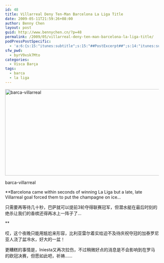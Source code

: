 ```yaml
---
id: 48
title: Villarreal Deny Ten-Man Barcelona La Liga Title
date: 2009-05-11T21:59:26+08:00
author: Benny Chen
layout: post
guid: http://www.bennychen.cn/?p=48
permalink: /2009/05/villarreal-deny-ten-man-barcelona-la-liga-title/
podPressPostSpecific:
  - 'a:6:{s:15:"itunes:subtitle";s:15:"##PostExcerpt##";s:14:"itunes:summary";s:15:"##PostExcerpt##";s:15:"itunes:keywords";s:17:"##WordPressCats##";s:13:"itunes:author";s:10:"##Global##";s:15:"itunes:explicit";s:2:"No";s:12:"itunes:block";s:2:"No";}'
sfw_pwd:
  - byrV9xsk7Mto
categories:
  - Visca Barça
tags:
  - barca
  - la liga
---
```

<div id="attachment_49" style="max-width: 542px" class="wp-caption alignnone">
  <img class="size-full wp-image-49" title="barca-villarreal" src="http://www.bennychen.cn/wp-content/uploads/2009/05/barca-villarreal.jpg" alt="barca-villarreal" width="532" height="283" srcset="http://www.bennychen.cn/wp-content/uploads/2009/05/barca-villarreal.jpg 532w, http://www.bennychen.cn/wp-content/uploads/2009/05/barca-villarreal-300x159.jpg 300w, http://www.bennychen.cn/wp-content/uploads/2009/05/barca-villarreal-500x265.jpg 500w" sizes="(max-width: 532px) 100vw, 532px" />
  
  <p class="wp-caption-text">
    barca-villarreal
  </p>
</div>

**Barcelona came within seconds of winning La Liga but a late, late Villarreal goal forced them to put the champagne on ice…
  
只需要再等待几十秒，巴萨就可以提前3轮夺得联赛冠军，但潜水艇在最后时刻的绝杀让我们的香槟还得再冰上一阵子了&#8230;
  
** 
  
哎，这个夜晚只能用尴尬来形容，比利亚雷尔着实给迫不及待庆祝夺冠的加泰罗尼亚人浇了盆冷水，好大的一盆！

更糟糕的事情是，Iniesta又再次拉伤，不过稍微好点的消息是不会影响到在罗马的欧冠决赛，但愿如此吧，祈祷……